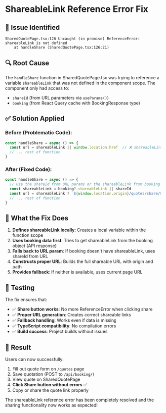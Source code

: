 # ShareableLink Reference Error Fix

## 🐛 Issue Identified
```
SharedQuotePage.tsx:126 Uncaught (in promise) ReferenceError: shareableLink is not defined
    at handleShare (SharedQuotePage.tsx:126:21)
```

## 🔍 Root Cause
The `handleShare` function in SharedQuotePage.tsx was trying to reference a variable `shareableLink` that was not defined in the component scope. The component only had access to:
- `shareId` (from URL parameters via `useParams()`)
- `booking` (from React Query cache with BookingResponse type)

## ✅ Solution Applied

### Before (Problematic Code):
```javascript
const handleShare = async () => {
  const url = shareableLink || window.location.href  // ❌ shareableLink not defined
  // ... rest of function
}
```

### After (Fixed Code):
```javascript
const handleShare = async () => {
  // Use the shareId from URL params or the shareableLink from booking data
  const shareableLink = booking?.shareableLink || shareId
  const url = shareableLink ? `${window.location.origin}/quotes/share/${shareableLink}` : window.location.href
  // ... rest of function
}
```

## 🔧 What the Fix Does

1. **Defines shareableLink locally**: Creates a local variable within the function scope
2. **Uses booking data first**: Tries to get shareableLink from the booking object (API response)
3. **Falls back to URL param**: If booking doesn't have shareableLink, uses shareId from URL
4. **Constructs proper URL**: Builds the full shareable URL with origin and path
5. **Provides fallback**: If neither is available, uses current page URL

## 🧪 Testing

The fix ensures that:
- ✅ **Share button works**: No more ReferenceError when clicking share
- ✅ **Proper URL generation**: Creates correct shareable links
- ✅ **Fallback handling**: Works even if data is missing
- ✅ **TypeScript compatibility**: No compilation errors
- ✅ **Build success**: Project builds without issues

## 🚀 Result

Users can now successfully:
1. Fill out quote form on `/quotes` page
2. Save quotation (POST to `/api/booking/`)
3. View quote on SharedQuotePage
4. **Click Share button without errors** ✅
5. Copy or share the quote link properly

The shareableLink reference error has been completely resolved and the sharing functionality now works as expected!